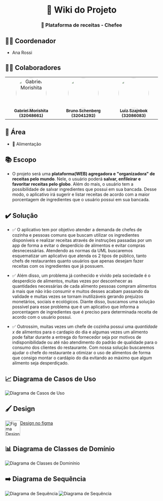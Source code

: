 

<h1 align="center">📝 Wiki do Projeto</h1>
<h3 align="center">🥞 Plataforma de receitas - Chefee</h3>

## 👨‍💼 Coordenador

- Ana Rossi

## 👨‍🚀 Colaboradores
<table>
  <tr>
    <td align="center">
      <a href="https://github.com/Garubieru">
        <img src="https://avatars.githubusercontent.com/u/69393695?v=4" height="auto" width="100" style="border-radius: 50%;" alt="Gabriel Morishita"/>
        <br /><sub><b>Gabriel Morishita (32048661)</b></sub></a><br />
    </td>
    <td align="center">
      <a href="https://github.com/bruno-schenberg"><img style="border-radius: 50%;" src="https://avatars.githubusercontent.com/u/89359910?v=4" width="100px;" alt=""/>
        <br /><sub><b>Bruno Schenberg (32041292)</b></sub></a><br />
    </td>
    <td align="center">
      <a href="https://github.com/32086083">
        <img style="border-radius: 50%;" src="https://avatars.githubusercontent.com/u/89360519?v=4" width="100px;" alt=""/>
        <br /><sub><b>Luiz Szajnbok (32086083)</b></sub></a><br />
    </td>
  </tr>
</table>

## 🚧 Área

- 🍲 Alimentação

## 📚 Escopo

- O projeto será uma **plataforma(WEB) agregadora e "organizadora" de receitas pelo mundo**. Nele, o usuário poderá **salvar, enfileirar e favoritar receitas pelo globo**. Além do mais, o usuário tem a possibilidade de salvar ingredientes que possui em sua bancada. Desse modo, o aplicativo irá sugerir e listar receitas de acordo com a maior porcentagem de ingredientes que o usuário possui em sua bancada.

## ✔️ Solução

- ✅ O aplicativo tem por objetivo atender a demanda de chefes de cozinha e pessoas comuns que buscam utilizar os ingredientes disponíveis e realizar receitas através de instruções passadas por um app de forma a evitar o desperdício de alimentos e evitar compras desnecessárias. Atendendo as normas da UML buscaremos esquematizar um aplicativo que atenda os 2 tipos de público, tanto chefs de restaurantes quanto usuários que apenas desejam fazer receitas com os ingredientes que já possuem.

- ✅ Além disso, um problema já conhecido e vivido pela sociedade é o desperdício de alimentos, muitas vezes por desconhecer as quantidades necessárias de cada alimento pessoas compram alimentos à mais que não irão consumir e muitos desses acabam passando da validade e muitas vezes se tornam inutilizáveis gerando prejuízos monetários, sociais e ecológicos. Diante disso, buscamos uma solução possível para esse problema que é um aplicativo que informa a porcentagem de ingredientes que é preciso para determinada receita de acordo com o usuário possui.

- ✅ Outrossim, muitas vezes um chefe de cozinha possui uma _quantidade x_ de alimentos para o cardapio do dia e algumas vezes um alimento pode faltar durante a entrega do fornecedor seja por motivos de indisponibilidade ou até não atendimento do padrão de qualidade para o consumo dos clientes do restaurante. Com nossa solução buscaremos ajudar o chefe do restaurante a otimizar o uso de alimentos de forma que consigo montar o cardápio do dia evitando ao máximo que algum alimento seja desperdiçado.

## 📈 Diagrama de Casos de Uso

<img src="https://i.imgur.com/i2FHVsb.png" alt="Diagrama de Casos de Uso" align="center" />

## 🖌️ Design
<div style="display: flex;">
  <img src="https://i.pinimg.com/originals/17/06/c9/1706c9f16bd08eb5e03f1df3e0a94a1c.png" alt="Figma Design Link" width=50 height=50 align="center" />
  <a href="https://www.figma.com/file/Y0l6GzNicTDh401Vh8KAmY/Chefee">Design no figma</a>
</div>

## 📊 Diagrama de Classes de Domínio

<img src="https://i.imgur.com/EUu0H2K.png" alt="Diagrama de Classes de Dominínio" align="center" />

## ➡️ Diagrama de Sequência

<img src="https://i.imgur.com/brzjjwI.png" alt="Diagrama de Sequência" align="center" />
<img src="https://i.imgur.com/TmecQ0i.png" alt="Diagrama de Sequência" align="center" />

